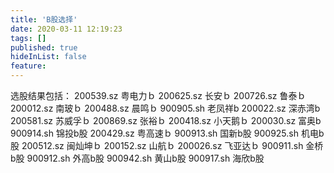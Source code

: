 ```yaml
---
title: 'B股选择'
date: 2020-03-11 12:19:23
tags: []
published: true
hideInList: false
feature: 
---
```

选股结果包括：
200539.sz 粤电力ｂ
200625.sz 长安ｂ
200726.sz 鲁泰ｂ
200012.sz 南玻ｂ
200488.sz 晨鸣ｂ
900905.sh 老凤祥b
200022.sz 深赤湾b
200581.sz 苏威孚ｂ
200869.sz 张裕ｂ
200418.sz 小天鹅ｂ
200030.sz 富奥b
900914.sh 锦投b股
200429.sz 粤高速ｂ
900913.sh 国新b股
900925.sh 机电b股
200512.sz 闽灿坤ｂ
200152.sz 山航ｂ
200026.sz 飞亚达ｂ
900911.sh 金桥b股
900912.sh 外高b股
900942.sh 黄山b股
900917.sh 海欣b股


